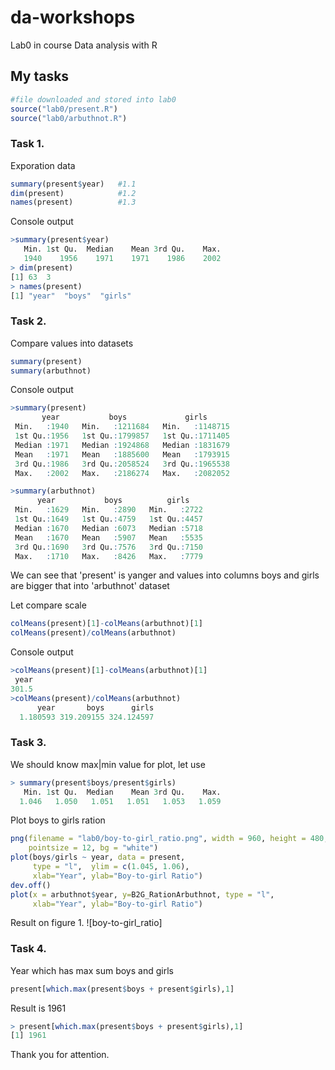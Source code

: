 # da-workshops
Lab0 in course Data analysis with R

## My tasks

```r
#file downloaded and stored into lab0
source("lab0/present.R") 
source("lab0/arbuthnot.R")
```

### Task 1.
Exporation data
```r
summary(present$year)   #1.1
dim(present)            #1.2
names(present)          #1.3
```

Console output
```r
>summary(present$year)
   Min. 1st Qu.  Median    Mean 3rd Qu.    Max. 
   1940    1956    1971    1971    1986    2002 
> dim(present)
[1] 63  3
> names(present)
[1] "year"  "boys"  "girls"
```

### Task 2.
Compare values into datasets
```r
summary(present)
summary(arbuthnot)
```

Console output
```r
>summary(present)
       year           boys             girls        
 Min.   :1940   Min.   :1211684   Min.   :1148715  
 1st Qu.:1956   1st Qu.:1799857   1st Qu.:1711405  
 Median :1971   Median :1924868   Median :1831679  
 Mean   :1971   Mean   :1885600   Mean   :1793915  
 3rd Qu.:1986   3rd Qu.:2058524   3rd Qu.:1965538  
 Max.   :2002   Max.   :2186274   Max.   :2082052  

>summary(arbuthnot)
      year           boys          girls     
 Min.   :1629   Min.   :2890   Min.   :2722  
 1st Qu.:1649   1st Qu.:4759   1st Qu.:4457  
 Median :1670   Median :6073   Median :5718  
 Mean   :1670   Mean   :5907   Mean   :5535  
 3rd Qu.:1690   3rd Qu.:7576   3rd Qu.:7150  
 Max.   :1710   Max.   :8426   Max.   :7779 
```
We can see that 'present' is yanger and values into columns boys and girls 
are bigger that into 'arbuthnot' dataset

Let compare scale
```r
colMeans(present)[1]-colMeans(arbuthnot)[1]
colMeans(present)/colMeans(arbuthnot)
```
Console output
```r
>colMeans(present)[1]-colMeans(arbuthnot)[1]
 year 
301.5 
>colMeans(present)/colMeans(arbuthnot)
      year       boys      girls 
  1.180593 319.209155 324.124597 
```

### Task 3.
We should know max|min value for plot, let use
```r
> summary(present$boys/present$girls)
   Min. 1st Qu.  Median    Mean 3rd Qu.    Max. 
  1.046   1.050   1.051   1.051   1.053   1.059 
```
Plot boys to girls ration
```r
png(filename = "lab0/boy-to-girl_ratio.png", width = 960, height = 480,
    pointsize = 12, bg = "white")
plot(boys/girls ~ year, data = present, 
     type = "l",  ylim = c(1.045, 1.06),
     xlab="Year", ylab="Boy-to-girl Ratio")
dev.off()
plot(x = arbuthnot$year, y=B2G_RationArbuthnot, type = "l",
     xlab="Year", ylab="Boy-to-girl Ratio")
```

Result on figure 1.
![boy-to-girl_ratio]


### Task 4.
Year which has max sum boys and girls

```r
present[which.max(present$boys + present$girls),1] 
```
Result is 1961
```r
> present[which.max(present$boys + present$girls),1]
[1] 1961
```

Thank you for attention.
